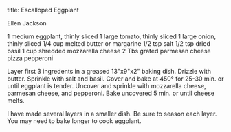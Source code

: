 title: Escalloped Eggplant

Ellen Jackson

1 medium eggplant, thinly sliced
1 large tomato, thinly sliced
1 large onion, thinly sliced
1/4 cup melted butter or margarine
1/2 tsp salt
1/2 tsp dried basil
1 cup shredded mozzarella cheese
2 Tbs grated parmesan cheese
pizza pepperoni

Layer first 3 ingredents in a greased 13"x9"x2"  baking dish.  Drizzle with butter.  Sprinkle with salt and basil.  Cover and bake at 450° for 25-30 min. or until eggplant is tender.  Uncover and sprinkle with mozzarella cheese, parmesan cheese, and pepperoni.  Bake uncovered 5 min. or until cheese melts.

I have made several layers in a smaller dish.  Be sure to season each layer.  You may need to bake longer to cook eggplant.    
